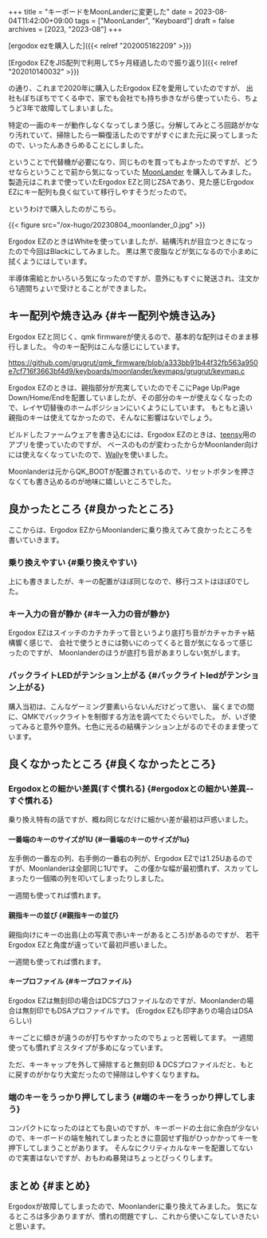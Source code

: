 +++
title = "キーボードをMoonLanderに変更した"
date = 2023-08-04T11:42:00+09:00
tags = ["MoonLander", "Keyboard"]
draft = false
archives = [2023, "2023-08"]
+++

[ergodox ezを購入した]({{< relref "202005182209" >}})

[Ergodox EZをJIS配列で利用して5ヶ月経過したので振り返り]({{< relref "202010140032" >}})

の通り、これまで2020年に購入したErgodox EZを愛用していたのですが、
出社もぼちぼちでてくる中で、家でも会社でも持ち歩きながら使っていたら、ちょうど3年で故障してしまいました。

特定の一画のキーが動作しなくなってしまう感じ。分解してみところ回路がかなり汚れていて、掃除したら一瞬復活したのですがすぐにまた元に戻ってしまったので、いったんあきらめることにしました。

ということで代替機が必要になり、同じものを買ってもよかったのですが、どうせならということで前から気になっていた [MoonLander](https://www.zsa.io/moonlander/) を購入してみました。
製造元はこれまで使っていたErgodox EZと同じZSAであり、見た感じErgodox EZにキー配列も良く似ていて移行しやすそうだったので。

というわけで購入したのがこちら。

{{< figure src="/ox-hugo/20230804_moonlander_0.jpg" >}}

Ergodox EZのときはWhiteを使っていましたが、結構汚れが目立つときになったので今回はBlackにしてみました。
黒は黒で皮脂などが気になるので小まめに拭くようにはしています。

半導体需給とかいろいろ気になったのですが、意外にもすぐに発送され、注文から1週間ちょいで受けとることができました。


## キー配列や焼き込み {#キー配列や焼き込み}

Ergodox EZと同じく、qmk firmwareが使えるので、基本的な配列はそのまま移行しました。
今のキー配列はこんな感じにしています。

<https://github.com/grugrut/qmk_firmware/blob/a333bb91b44f32fb563a950e7cf716f3663bf4d9/keyboards/moonlander/keymaps/grugrut/keymap.c>

Ergodox EZのときは、親指部分が充実していたのでそこにPage Up/Page Down/Home/Endを配置していましたが、その部分のキーが使えなくなったので、レイヤ切替後のホームポジションにいくようにしています。
もともと遠い親指のキーは使えてなかったので、そんなに影響はないでしょう。

ビルドしたファームウェアを書き込むには、Ergodox EZのときは、[teensy](https://www.pjrc.com/teensy/loader.html)用のアプリを使っていたのですが、
ベースのものが変わったからかMoonlander向けには使えなくなっていたので、[Wally](https://www.zsa.io/wally/)を使いました。

Moonlanderは元からQK_BOOTが配置されているので、リセットボタンを押さなくても書き込めるのが地味に嬉しいところでした。


## 良かったところ {#良かったところ}

ここからは、Ergodox EZからMoonlanderに乗り換えてみて良かったところを書いていきます。


### 乗り換えやすい {#乗り換えやすい}

上にも書きましたが、キーの配置がほぼ同じなので、移行コストはほぼ0でした。


### キー入力の音が静か {#キー入力の音が静か}

Ergodox EZはスイッチのカチカチって音というより底打ち音がカチャカチャ結構響く感じで、
会社で使うときには勢いにのってくると音が気になるって感じったのですが、
Moonlanderのほうが底打ち音があまりしない気がします。


### バックライトLEDがテンション上がる {#バックライトledがテンション上がる}

購入当初は、こんなゲーミング要素いらないんだけどって思い、
届くまでの間に、QMKでバックライトを制御する方法を調べてたぐらいでした。
が、いざ使ってみると意外や意外。七色に光るの結構テンション上がるのでそのまま使っています。


## 良くなかったところ {#良くなかったところ}


### Ergodoxとの細かい差異(すぐ慣れる) {#ergodoxとの細かい差異--すぐ慣れる}

乗り換え特有の話ですが、概ね同じなだけに細かい差が最初は戸惑いました。


#### 一番端のキーのサイズが1U {#一番端のキーのサイズが1u}

左手側の一番左の列、右手側の一番右の列が、Ergodox EZでは1.25Uあるのですが、Moonlanderは全部同じ1Uです。
この僅かな幅が最初慣れず、スカッてしまったり一個隣の列を叩いてしまったりしました。

一週間も使ってれば慣れます。


#### 親指キーの並び {#親指キーの並び}

親指向けにキーの出島(上の写真で赤いキーがあるところ)があるのですが、
若干Ergodox EZと角度が違っていて最初戸惑いました。

一週間も使ってれば慣れます。


#### キープロファイル {#キープロファイル}

Ergodox EZは無刻印の場合はDCSプロファイルなのですが、Moonlanderの場合は無刻印でもDSAプロファイルです。
(Erogdox EZも印字ありの場合はDSAらしい)

キーごとに傾きが違うのが打ちやすかったのでちょっと苦戦してます。
一週間使っても慣れずミスタイプが多めになっています。

ただ、キーキャップを外して掃除すると無刻印 &amp; DCSプロファイルだと、もとに戻すのがかなり大変だったので掃除はしやすくなりますね。


### 端のキーをうっかり押してしまう {#端のキーをうっかり押してしまう}

コンパクトになったのはとても良いのですが、キーボードの土台に余白が少ないので、キーボードの端を触れてしまったときに意図せず指がひっかかってキーを押下してしまうことがあります。
そんなにクリティカルなキーを配置してないので実害はないですが、おもわぬ暴発はちょっとびっくりします。


## まとめ {#まとめ}

Ergodoxが故障してしまったので、Moonlanderに乗り換えてみました。
気になるところは多少ありますが、慣れの問題ですし、これから使いこなしていきたいと思います。
